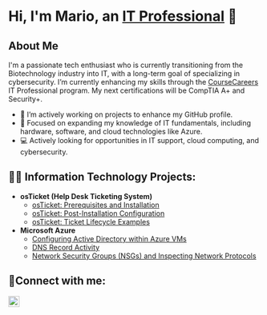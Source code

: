 <h1>Hi, I'm Mario, an <a href="https://linkedin.com/in/mario-deberry-a3867918a">IT Professional</a> 👋</h1>

## About Me
I'm a passionate tech enthusiast who is currently transitioning from the Biotechnology industry into IT, with a long-term goal of specializing in cybersecurity. I’m currently enhancing my skills through the [CourseCareers](https://coursecareers.com/a/2644ea55) IT Professional program. My next certifications will be CompTIA A+ and Security+.

- :hammer: I’m actively working on projects to enhance my GitHub profile.
- 🌱 Focused on expanding my knowledge of IT fundamentals, including hardware, software, and cloud technologies like Azure.
- :computer: Actively looking for opportunities in IT support, cloud computing, and cybersecurity. 



<h2>👨‍💻 Information Technology Projects:</h2>

- <b>osTicket (Help Desk Ticketing System)</b>
  - [osTicket: Prerequisites and Installation](https://github.com/MarioDeberry/osticket-prereqs)
  - [osTicket: Post-Installation Configuration](https://github.com/MarioDeberry/osTicket-Post)
  - [osTicket: Ticket Lifecycle Examples](https://github.com/MarioDeberry/osTicket-Ticket-Lifecycle-Examples)
- <b>Microsoft Azure</b>
  - [Configuring Active Directory within Azure VMs](https://github.com/MarioDeberry/Configuring-Active-Directory-within-Azure-VMs)
  - [DNS Record Activity](https://github.com/MarioDeberry/DNS-Record-Activity)
  - [Network Security Groups (NSGs) and Inspecting Network Protocols](https://github.com/MarioDeberry/Network-Security-Groups-NSGs-and-Inspecting-Network-Protocols)

<h2>🤳Connect with me:</h2>


[<img align="left" alt="Josh | LinkedIn" width="22px" src="https://cdn.jsdelivr.net/npm/simple-icons@v3/icons/linkedin.svg" />][linkedin]

[linkedin]: https://linkedin.com/in/mario-deberry-a3867918a
